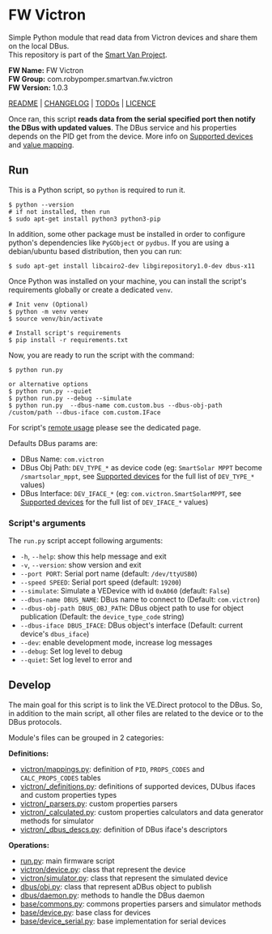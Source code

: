 # FW Victron

Simple Python module that read data from Victron devices and share them on
the local DBus.<br />
This repository is part of
the [Smart Van Project](https://smartvan.johnosproject.org/).

**FW Name:** FW Victron<br />
**FW Group:** com.robypomper.smartvan.fw.victron<br />
**FW Version:** 1.0.3

[README](README.md) | [CHANGELOG](CHANGELOG.md) | [TODOs](TODOs.md) | [LICENCE](LICENCE.md)

Once ran, this script **reads data from the serial specified port then notify
the DBus with updated values**. The DBus service and his properties depends on
the PID get from the device. More info
on [Supported devices](/docs/supported_devices.md)
and [value mapping](/docs/values_mapping.md).

## Run

This is a Python script, so `python` is required to run it.

```shell
$ python --version
# if not installed, then run
$ sudo apt-get install python3 python3-pip 
```

In addition, some other package must be installed in order to configure
python's dependencies like `PyGObject` or `pydbus`. If you are using a
debian/ubuntu based distribution, then you can run:

```shell
$ sudo apt-get install libcairo2-dev libgirepository1.0-dev dbus-x11
```

Once Python was installed on your machine, you can install the script's
requirements globally or create a dedicated `venv`.

```shell
# Init venv (Optional)
$ python -m venv venev
$ source venv/bin/activate

# Install script's requirements
$ pip install -r requirements.txt
```

Now, you are ready to run the script with the command:

```shell
$ python run.py

or alternative options
$ python run.py --quiet
$ python run.py --debug --simulate
$ python run.py  --dbus-name com.custom.bus --dbus-obj-path /custom/path --dbus-iface com.custom.IFace
```

For script's [remote usage](docs/remote_usage.md) please see the dedicated page.

Defaults DBus params are:

* DBus Name: `com.victron`
* DBus Obj Path: `DEV_TYPE_*` as device code (eg: `SmartSolar MPPT` become
  `/smartsolar_mppt`, see [Supported devices](/docs/supported_devices.md) for
  the full list of `DEV_TYPE_*` values)
* DBus Interface: `DEV_IFACE_*` (eg: `com.victron.SmartSolarMPPT`,
  see [Supported devices](/docs/supported_devices.md) for the full list of
  `DEV_IFACE_*` values)

### Script's arguments

The `run.py` script accept following arguments:

* `-h`, `--help`: show this help message and exit
* `-v`, `--version`: show version and exit
* `--port PORT`: Serial port name (default: `/dev/ttyUSB0`)
* `--speed SPEED`: Serial port speed (default: `19200`)
* `--simulate`: Simulate a VEDevice with id `0xA060` (default: `False`)
* `--dbus-name DBUS_NAME`: DBus name to connect to (Default: `com.victron`)
* `--dbus-obj-path DBUS_OBJ_PATH`: DBus object path to use for object
  publication (Default: the `device_type_code` string)
* `--dbus-iface DBUS_IFACE`: DBus object's interface (Default: current device's
  `dbus_iface`)
* `--dev`: enable development mode, increase log messages
* `--debug`: Set log level to debug
* `--quiet`: Set log level to error and

## Develop

The main goal for this script is to link the VE.Direct protocol to the DBus.
So, in addition to the main script, all other files are related to the device
or to the DBus protocols.

Module's files can be grouped in 2 categories:

**Definitions:**

* [victron/mappings.py](/fw_victron/victron/mappings.py):
  definition of `PID`, `PROPS_CODES` and `CALC_PROPS_CODES` tables
* [victron/_definitions.py](/fw_victron/victron/_definitions.py):
  definitions of supported devices, DUbus ifaces and custom properties types
* [victron/_parsers.py](/fw_victron/victron/_parsers.py):
  custom properties parsers
* [victron/_calculated.py](/fw_victron/victron/_calculated.py):
  custom properties calculators and data generator methods for simulator
* [victron/_dbus_descs.py](/fw_victron/victron/_dbus_descs.py):
  definition of DBus iface's descriptors

**Operations:**

* [run.py](run.py):
  main firmware script
* [victron/device.py](/fw_victron/victron/device.py):
  class that represent the device
* [victron/simulator.py](/fw_victron/victron/simulator.py):
  class that represent the simulated device
* [dbus/obj.py](/fw_victron/dbus/obj.py):
  class that represent aDBus object to publish
* [dbus/daemon.py](/fw_victron/dbus/daemon.py):
  methods to handle the DBus daemon
* [base/commons.py](/fw_victron/base/commons.py):
  commons properties parsers and simulator methods
* [base/device.py](/fw_victron/base/device.py):
  base class for devices
* [base/device_serial.py](/fw_victron/base/device_serial.py):
  base implementation for serial devices

